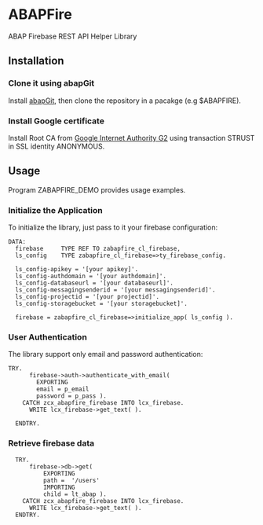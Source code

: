 # ABAPFire #
ABAP Firebase REST API Helper Library

## Installation ##

### Clone it using abapGit ##

Install [abapGit](http://larshp.github.io/abapGit/guide-install.html), then clone the repository in a pacakge (e.g $ABAPFIRE).

### Install Google certificate ###

Install Root CA from [Google Internet Authority G2](https://pki.google.com/) using transaction STRUST in SSL identity ANONYMOUS.

## Usage ##

Program ZABAPFIRE_DEMO provides usage examples.

### Initialize the Application ###

To initialize the library, just pass to it your firebase configuration:

```
DATA:
  firebase     TYPE REF TO zabapfire_cl_firebase,
  ls_config    TYPE zabapfire_cl_firebase=>ty_firebase_config.
  
  ls_config-apikey = '[your apikey]'.
  ls_config-authdomain = '[your authdomain]'.
  ls_config-databaseurl = '[your databaseurl]'.
  ls_config-messagingsenderid = '[your messagingsenderid]'.
  ls_config-projectid = '[your projectid]'.
  ls_config-storagebucket = '[your storagebucket]'.

  firebase = zabapfire_cl_firebase=>initialize_app( ls_config ).
``` 
  
### User Authentication ###
  
The library support only email and password authentication:
  
```
TRY.
      firebase->auth->authenticate_with_email(
        EXPORTING
        email = p_email
        password = p_pass ).
    CATCH zcx_abapfire_firebase INTO lcx_firebase.
      WRITE lcx_firebase->get_text( ).

  ENDTRY.
```

### Retrieve firebase data ###

```
  TRY.
      firebase->db->get(
          EXPORTING
          path =  '/users'
          IMPORTING
          child = lt_abap ).
    CATCH zcx_abapfire_firebase INTO lcx_firebase.
      WRITE lcx_firebase->get_text( ).
  ENDTRY.
```
